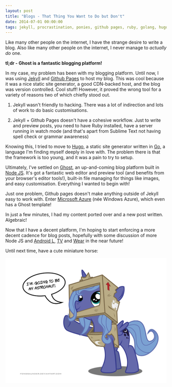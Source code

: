```yaml
---
layout: post
title: "Blogs - That Thing You Want to Do but Don't"
date: 2014-07-01 00:00:00
tags: jekyll, procrastination, ponies, github pages, ruby, golang, hugo, nodejs, ghost, azure, blogging
---
```

Like many other people on the internet, I have the strange desire to write a blog. Also like many other people on the internet, I never manage to _actually do_ one.

<!-- break -->

__tl;dr - Ghost is a fantastic blogging platform!__

In my case, my problem has been with my blogging platform. Until now, I was using [Jekyll](http://jekyllrb.com/) and [Github Pages](https://pages.github.com/) to host my blog. This was cool because it was a nice static site generator, a good CDN-backed host, and the blog was version controlled. Cool stuff! However, it proved the wrong tool for a variety of reasons two of which chiefly stood out.

1) Jekyll wasn't friendly to hacking. There was a lot of indirection and lots of work to do basic customisations.

2) Jekyll + Github Pages doesn't have a cohesive workflow. Just to write and preview posts, you need to have Ruby installed, have a server running in watch mode (and that's apart from Sublime Text not having spell check or grammar awareness)

Knowing this, I tried to move to [Hugo](http://spf13.com/project/hugo), a static site generator written in [Go](http://golang.org), a language I'm finding myself deeply in love with. The problem there is that the framework is too young, and it was a pain to try to setup.

Ultimately, I've settled on [Ghost](http://ghost.org), an up-and-coming blog platform built in [Node JS](http://nodejs.org). It's got a fantastic web editor and preview tool (and benefits from your browser's editor tools!), built-in file managing for things like images, and easy customisation. Everything I wanted to begin with!

Just one problem, Github pages doesn't make anything outside of Jekyll easy to work with. Enter [Microsoft Azure](http://azure.microsoft.com) (née Windows Azure), which even has a Ghost template!

In just a few minutes, I had my content ported over and a new post written. Algebraic!

Now that I have a decent platform, I'm hoping to start enforcing a more decent cadence for blog posts, hopefully with some discussion of more Node JS and [Android L](https://developer.android.com/preview/index.html), [TV](http://www.android.com/tv) and [Wear](http://www.android.com/wear) in the near future!

Until next time, have a cute miniature horse:

![](/images/ponies/astrowoona_by_fongsaunder_d4dhcz1.png)